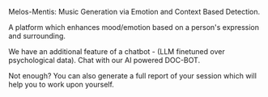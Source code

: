 Melos-Mentis: Music Generation via Emotion and Context Based Detection.  

A platform which enhances mood/emotion based on a person's expression and surrounding.  

We have an additional feature of a chatbot - (LLM finetuned over psychological data). Chat with our AI powered DOC-BOT.  

Not enough? You can also generate a full report of your session which will help you to work upon yourself.  